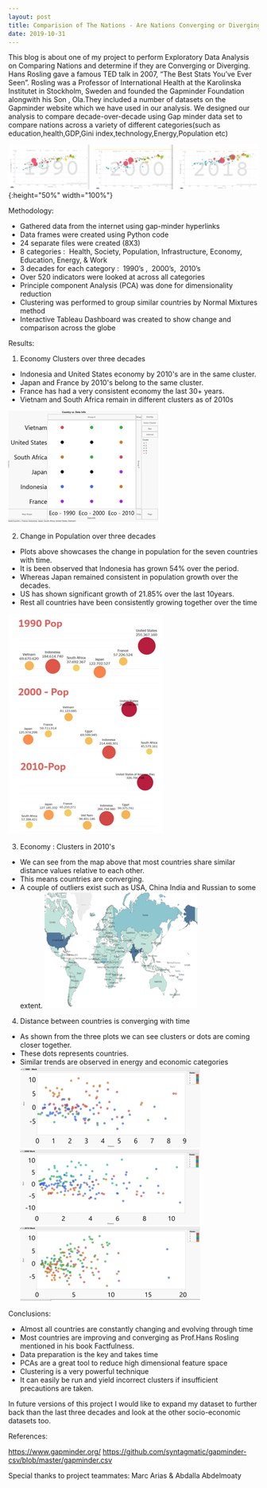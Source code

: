 ```yaml
---
layout: post
title: Comparision of The Nations - Are Nations Converging or Diverging
date: 2019-10-31
---
```


This blog is about one of my project to perform Exploratory Data Analysis on Comparing Nations and determine if they are Converging or Diverging.
Hans Rosling gave a famous TED talk in 2007, “The Best Stats You’ve Ever Seen”. Rosling was a Professor of International Health at the Karolinska Institutet in Stockholm, Sweden and founded the Gapminder Foundation alongwith his Son , Ola.They included a number of datasets on the Gapminder website which we have used in our analysis.
We designed our analysis to compare decade-over-decade using Gap minder data set to compare nations across a variety of different categories(such as education,health,GDP,Gini index,technology,Energy,Population etc)

![test image size](https://github.com/mmuktasingh/mmuktasingh.github.io/blob/master/images/Gapminder_bubbles.PNG?raw=true){:height="50%" width="100%"}


Methodology:
- Gathered data from the internet using gap-minder hyperlinks
- Data frames were created using Python code
- 24 separate files were created (8X3)
- 8 categories :  Health, Society, Population, Infrastructure, Economy, Education, Energy, & Work
- 3 decades for each category :  1990’s ,  2000’s,  2010’s
- Over 520 indicators were looked at across all categories
- Principle component Analysis (PCA) was done for dimensionality reduction
- Clustering was performed to group similar countries by Normal Mixtures method
- Interactive Tableau Dashboard was created to show change and comparison across the globe


Results:

1. Economy Clusters over three decades
- Indonesia and United States economy by 2010's are in the same cluster.      
- Japan and France by 2010's belong to the same cluster.
- France has had a very consistent economy the last 30+ years.
- Vietnam and South Africa remain in different clusters as of 2010s

![test image size](https://github.com/mmuktasingh/mmuktasingh.github.io/blob/master/images/Economy_cluster.PNG?raw=true)


2. Change in Population over three decades
- Plots above showcases the change in population for the seven countries with time.
- It is been observed that Indonesia has grown 54% over the period.
- Whereas Japan remained consistent in population growth over the decades.
- US has shown significant growth of 21.85% over the last 10years.
- Rest all countries have been consistently growing together over the time

![test image size](https://github.com/mmuktasingh/mmuktasingh.github.io/blob/master/images/Pop.PNG?raw=true)


3. Economy : Clusters in 2010's
- We can see from the map above that most countries share similar distance values relative to each other. 
- This means countries are converging.
- A couple of outliers exist such as USA, China India and Russian to some extent.
![test image size](https://github.com/mmuktasingh/mmuktasingh.github.io/blob/master/images/Economy2.PNG?raw=true)


4. Distance between countries is converging with time
- As shown from the three plots we can see clusters or dots are coming closer together.
- These dots represents countries.
- Similar trends are observed in energy and economic categories
![test image size](https://github.com/mmuktasingh/mmuktasingh.github.io/blob/master/images/Distance%20between%20countries%20converging%20with%20time.PNG?raw=true)


Conclusions:

- Almost all countries are constantly changing and evolving through time 
- Most countries are improving and converging as Prof.Hans Rosling mentioned in his book Factfulness.
- Data preparation is the key and takes time 
- PCAs are a great tool to reduce high dimensional feature space
- Clustering is a very powerful technique 
- It can easily be run and yield incorrect clusters if insufficient precautions are taken.


In future versions of this project I would like to expand my dataset to further back than the last three decades and look at the other socio-economic datasets too.


References:

https://www.gapminder.org/
https://github.com/syntagmatic/gapminder-csv/blob/master/gapminder.csv




Special thanks to project teammates: Marc Arias & Abdalla Abdelmoaty

